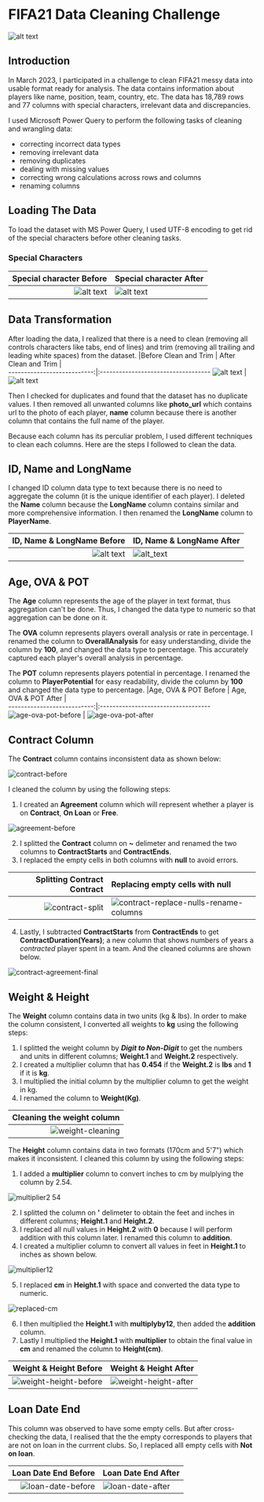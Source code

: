 # FIFA21 Data Cleaning Challenge

![alt text](https://github.com/abdulsharun/FIFA21-Data-Cleaning-Challenge/blob/main/FIFA21-LOGO-1080x609.jpg)

## Introduction

In March 2023, I participated in a challenge to clean FIFA21 messy data into usable format ready for analysis. The data contains information about players like name, position, team, country, etc. The data has 18,789 rows and 77 columns with special characters, irrelevant data and discrepancies. 

I used Microsoft Power Query to perform the following tasks of cleaning and wrangling data:

- correcting incorrect data types
- removing irrelevant data
- removing duplicates
- dealing with missing values
- correcting wrong calculations across rows and columns
- renaming columns

## Loading The Data 
To load the dataset with MS Power Query, I used UTF-8 encoding to get rid of the special characters before other cleaning tasks.

### Special Characters

   |Special character Before  | Special character After            |                                 
  ---------------------------:|:-----------------------------------
  ![alt text](https://github.com/abdulsharun/FIFA21-Data-Cleaning-Challenge/blob/main/fifa-us-ascii-encoding.png) | ![alt text](https://github.com/abdulsharun/FIFA21-Data-Cleaning-Challenge/blob/main/fifa-unicode-encoding.png)
  
## Data Transformation
After loading the data, I realized that there is a need to clean (removing all controls characters like tabs, end of lines) and trim (removing all trailing and leading white spaces) from the dataset.
   |Before Clean and Trim | After Clean and Trim           |                                 
---------------------------:|:-----------------------------------
![alt text](https://github.com/abdulsharun/FIFA21-Data-Cleaning-Challenge/blob/main/before-clean-and-trim.png) | ![alt text](https://github.com/abdulsharun/FIFA21-Data-Cleaning-Challenge/blob/main/after-clean-and-trim.png)

Then I checked for duplicates and found that the dataset has no duplicate values. I then removed all unwanted columns like **photo_url** which contains url to the photo of each player, **name** column because there is another column that contains the full name of the player.

Because each column has its perculiar problem, I used different techniques to clean each columns.
Here are the steps I followed to clean the data.

## ID, Name and LongName
I changed ID column data type to text because there is no need to aggregate the column (it is the unique identifier of each player). I deleted the **Name** column because the **LongName** column contains similar and more comprehensive information. I then renamed the **LongName** column to **PlayerName**.

   |ID, Name & LongName Before | ID, Name & LongName After         |                                 
---------------------------:|:-----------------------------------
![alt text](https://github.com/abdulsharun/FIFA21-Data-Cleaning-Challenge/blob/main/id-name-longname-before.png) | ![alt_text](https://github.com/abdulsharun/FIFA21-Data-Cleaning-Challenge/blob/main/id-name-longname-after.png)

## Age, OVA & POT
The **Age** column represents the age of the player in text format, thus aggregation can't be done. Thus, I changed the data type to numeric so that aggregation can be done on it. 

The **OVA** column represents players overall analysis or rate in percentage. I renamed the column to **OverallAnalysis** for easy understanding, divide the column by **100**, and changed the data type to percentage. This accurately captured each player's overall analysis in percentage.

The **POT** column represents players potential in percentage. I renamed the column to **PlayerPotential** for easy readability, divide the column by **100** and changed the data type to percentage.
   |Age, OVA & POT Before | Age, OVA & POT After         |                                 
---------------------------:|:-----------------------------------
![age-ova-pot-before](https://user-images.githubusercontent.com/119185772/229858729-ed8bd357-7a58-4ca3-b43e-1af59340a260.png) | ![age-ova-pot-after](https://user-images.githubusercontent.com/119185772/229858934-04ecc4f0-5430-49c7-8c9d-7b1f383fe25b.png)

## Contract Column
The **Contract** column contains inconsistent data as shown below:

![contract-before](https://user-images.githubusercontent.com/119185772/229860330-9e16b27c-0a35-4e4c-965b-d64d52002428.png)

I cleaned the column by using the following steps:
1. I created an **Agreement** column which will represent whether a player is on **Contract**, **On Loan** or **Free**. 

![agreement-before](https://user-images.githubusercontent.com/119185772/229860962-9006d7c9-9728-4bc0-ba30-b7e2d05a6bf5.png)

2. I splitted the **Contract** column on **~** delimeter and renamed the two columns to **ContractStarts** and **ContractEnds**.
3. I replaced the empty cells in both columns with **null** to avoid errors. 

|Splitting Contract Contract | Replacing empty cells with null     |                                 
---------------------------:|:-----------------------------------
![contract-split](https://user-images.githubusercontent.com/119185772/229862366-66dd72a3-1bb4-483f-af50-9333100dad61.png) | ![contract-replace-nulls-rename-columns](https://user-images.githubusercontent.com/119185772/229862425-699a49b0-f876-4ab0-85df-fefa5f499e33.png)

4. Lastly, I subtracted **ContractStarts** from **ContractEnds** to get **ContractDuration(Years)**; a new column that shows numbers of years a *contracted* player spent in a team. And the cleaned columns are shown below.

![contract-agreement-final](https://user-images.githubusercontent.com/119185772/229865191-dca2709b-4414-47f9-b250-bfda8fdbf6b6.png)

## Weight & Height
The **Weight** column contains data in two units (kg & lbs). In order to make the column consistent, I converted all weights to **kg** using the following steps:
1. I splitted the weight column by ***Digit to Non-Digit*** to get the numbers and units in different columns; **Weight.1** and **Weight.2** respectively.
2. I created a multiplier column that has **0.454** if the **Weight.2** is **lbs** and **1** if it is **kg**.
3. I multiplied the initial column by the multiplier column to get the weight in kg.
4. I renamed the column to **Weight(Kg)**.

|Cleaning the weight column|                                 
|---------------------------:|
|![weight-cleaning](https://user-images.githubusercontent.com/119185772/230706108-adcf2c35-1746-446a-bd48-efc50b6c8d1b.png)|

The **Height** column contains data in two formats (170cm and 5'7") which makes it inconsistent. I cleaned this column by using the following steps:
1. I added a **multiplier** column to convert inches to cm by mulplying the column by 2.54.

![multiplier2 54](https://user-images.githubusercontent.com/119185772/230707622-fc59b485-60b2-4500-b19c-d664b5f892cf.png)

2. I splitted the column on **'** delimeter to obtain the feet and inches in different columns; **Height.1** and **Height.2**.
3. I replaced all null values in **Height.2** with **0** because I will perform addition with this column later. I renamed this column to **addition**.
4. I created a multiplier column to convert all values in feet in **Height.1** to inches as shown below.

![multiplier12](https://user-images.githubusercontent.com/119185772/230707631-53022427-3531-4abf-bc73-392109cc5855.png)

5. I replaced **cm** in **Height.1** with space and converted the data type to numeric.

![replaced-cm](https://user-images.githubusercontent.com/119185772/230707647-60de5dcc-d987-4f31-b0c2-6361cc18918e.png)

6. I then multiplied the **Height.1** with **multiplyby12**, then added the **addition** column.
7. Lastly I multiplied the **Height.1** with **multiplier** to obtain the final value in **cm** and renamed the column to **Height(cm)**.

|Weight & Height Before | Weight & Height After    |                                 
---------------------------:|:-----------------------------------
![weight-height-before](https://user-images.githubusercontent.com/119185772/230707696-51c01c53-0b4d-4473-9b0c-d067a379e963.png) | ![weight-height-after](https://user-images.githubusercontent.com/119185772/230707706-2849b5ff-cda3-47ad-8e3d-986591efcce2.png)

## Loan Date End
This column was observed to have some empty cells. But after cross-checking the data, I realised that the the empty corresponds to players that are not on loan in the currrent clubs. So, I replaced alll empty cells with **Not on loan**.

|Loan Date End Before | Loan Date End After    |                                 
---------------------------:|:-----------------------------------
![loan-date-before](https://user-images.githubusercontent.com/119185772/230708397-7b7090d0-d7ed-43e6-9004-33b02844ac87.png) | ![loan-date-after](https://user-images.githubusercontent.com/119185772/230708412-f7215046-f627-42ad-9015-128a55a7d810.png)


